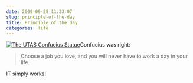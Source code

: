 ```yaml
---
date: 2009-09-28 11:23:07
slug: principle-of-the-day
title: Principle of the day
categories: life
---
```


[![The UTAS Confucius Statue](http://farm4.static.flickr.com/3578/3640660634_c308499e37_t.jpg)](http://www.flickr.com/photos/chrisjrn/3640660634/)Confucius was right:




> Choose a job you love, and you will never have to work a day in your life.




IT simply works!
